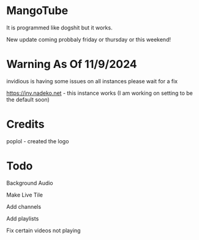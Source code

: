 # MangoTube

It is programmed like dogshit but it works.

New update coming probbaly friday or thursday or this weekend! 

# Warning As Of 11/9/2024

invidious is having some issues on all instances please wait for a fix

https://inv.nadeko.net - this instance works (I am working on setting to be the default soon)

# Credits

poplol - created the logo

# Todo

Background Audio

Make Live Tile

Add channels

Add playlists

Fix certain videos not playing
